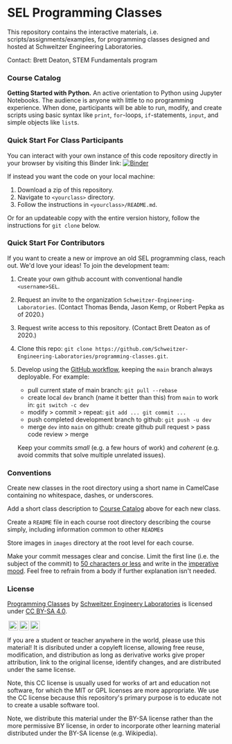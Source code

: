 # SEL Programming Classes
This repository contains the interactive materials, i.e.
scripts/assignments/examples, for programming classes designed and hosted at
Schweitzer Engineering Laboratories.

Contact: Brett Deaton, STEM Fundamentals program


### Course Catalog

**Getting Started with Python.** An active orientation to Python using Jupyter
Notebooks. The audience is anyone with little to no programming experience.
When done, participants will be able to run, modify, and create scripts
using basic syntax like `print`, `for`-loops, `if`-statements, `input`,
and simple objects like `list`s.


### Quick Start For Class Participants
You can interact with your own instance of this code repository directly
in your browser by visiting this Binder link:
[![Binder](https://mybinder.org/badge_logo.svg)](https://mybinder.org/v2/gh/Schweitzer-Engineering-Laboratories/programming-classes/main)

If instead you want the code on your local machine:
1. Download a zip of this repository.
2. Navigate to `<yourclass>` directory.
3. Follow the instructions in `<yourclass>/README.md`.

Or for an updateable copy with the entire version history, follow the
instructions for `git clone` below.


### Quick Start For Contributors
If you want to create a new or improve an old SEL programming class, reach out.
We'd love your ideas! To join the development team:
1. Create your own github account with conventional handle `<username>SEL`.
2. Request an invite to the organization `Schweitzer-Engineering-Laboratories`.
   (Contact Thomas Benda, Jason Kemp, or Robert Pepka as of 2020.)
3. Request write access to this repository. (Contact Brett Deaton as of 2020.)
4. Clone this repo:
   `git clone https://github.com/Schweitzer-Engineering-Laboratories/programming-classes.git`.
5. Develop using the
   [GitHub workflow](https://guides.github.com/introduction/flow/),
   keeping the `main` branch always deployable. For example:

   * pull current state of main branch:
     `git pull --rebase`
   * create local `dev` branch (name it better than this) from `main` to work in:
     `git switch -c dev`
   * modify > commit > repeat:
     `git add ... git commit ...`
   * push completed development branch to github:
     `git push -u dev`
   * merge `dev` into `main` on github:
     create github pull request > pass code review > merge

   Keep your commits *small* (e.g. a few hours of work) and
   *coherent* (e.g. avoid commits that solve multiple unrelated issues).


### Conventions
Create new classes in the root directory using a short name in CamelCase
containing no whitespace, dashes, or underscores.

Add a short class description to [Course Catalog](#course-catalog) above for
each new class.

Create a `README` file in each course root directory describing the course
simply, including information common to other `README`s

Store images in `images` directory at the root level for each course.

Make your commit messages clear and concise. Limit the first line
(i.e. the subject of the commit) to
[50 characters or less](https://chris.beams.io/posts/git-commit/#limit-50) and
write in the
[imperative mood](https://chris.beams.io/posts/git-commit/#imperative).
Feel free to refrain from a body if further explanation isn't needed.


### License
[Programming Classes](https://github.com/Schweitzer-Engineering-Laboratories/programming-classes)
by [Schweitzer Engineery Laboratories](https://selinc.com/) is licensed under
[CC BY-SA 4.0](https://creativecommons.org/licenses/by-sa/4.0).

<a rel="licenseICON" href="https://creativecommons.org/licenses/by-sa/4.0"><img style="height:22px!important;margin-left:3px;vertical-align:text-bottom;" src="https://mirrors.creativecommons.org/presskit/icons/cc.svg?ref=chooser-v1" /><img style="height:22px!important;margin-left:3px;vertical-align:text-bottom;" src="https://mirrors.creativecommons.org/presskit/icons/by.svg?ref=chooser-v1" /><img style="height:22px!important;margin-left:3px;vertical-align:text-bottom;" src="https://mirrors.creativecommons.org/presskit/icons/sa.svg?ref=chooser-v1" /></a>
</p>

If you are a student or teacher anywhere in the world, please use this material!
It is disributed under a copyleft license, allowing free reuse, modification,
and distribution as long as derivative works give proper attribution,
link to the original license, identify changes, and are distributed under the
same license.

Note, this CC license is usually used for works of art and education not
software, for which the MIT or GPL licenses are more appropriate.
We use the CC license because this repository's primary purpose is to educate
not to create a usable software tool.

Note, we distribute this material under the BY-SA license rather than the
more permissive BY license, in order to incorporate other learning material
distributed under the BY-SA license (e.g. Wikipedia).
